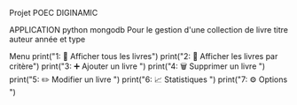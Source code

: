 Projet POEC DIGINAMIC

APPLICATION python mongodb
Pour le gestion d'une collection de livre
titre auteur année et type

Menu
    print("1: 📖  Afficher tous les livres")
    print("2: 🤔  Afficher les livres par critère")
    print("3: ➕  Ajouter un livre ")
    print("4: 🗑️   Supprimer un livre ")
    print("5: ✏️   Modifier un livre ")
    print("6: 📈  Statistiques ")
    print("7: ⚙️   Options ")

